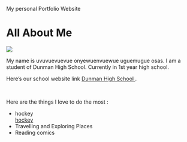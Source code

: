 My personal Portfolio Website
<!DOCTYPE html>
<html>
<link rel="stylesheet" type="text/css" href="style.css">
<body>
<h1> All About Me</h1>
<title> This is my website </title>
<img src="photo.jpg"/>
<p>
My name is uvuvuevuevue onyewuenvuewue uguemugue osas. I am a student of Dunman High School. Currently in 1st year high school. </p>
<p>
Here’s our school website link <a href ="www.dhs.sg"> Dunman High School  </a>. </p>
<br>
<p>Here are the things I love to do the most : </p> 
<ul>
<li>hockey</li>
<a href="https://www.singaporehockey.org/"> hockey </a>
<li>Travelling and Exploring Places</li>
<li>Reading comics</li>
</ul>
</body>
</html>
